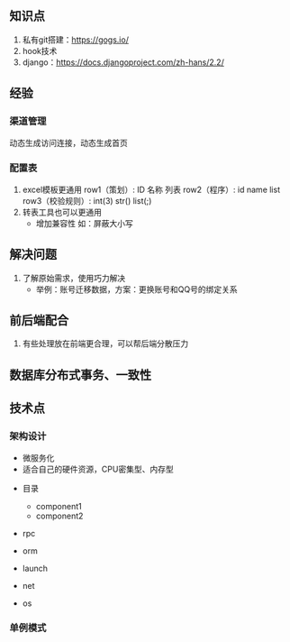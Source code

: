 
## 知识点

1. 私有git搭建：https://gogs.io/
2. hook技术
3. django：https://docs.djangoproject.com/zh-hans/2.2/


## 经验
### 渠道管理
动态生成访问连接，动态生成首页

### 配置表
1. excel模板更通用
   row1（策划）:   ID   名称              列表
   row2（程序）:   id    name            list
   row3（校验规则）:   int(3)    str()   list(;)
2. 转表工具也可以更通用
   * 增加兼容性 如：屏蔽大小写

## 解决问题
1. 了解原始需求，使用巧力解决
   * 举例：账号迁移数据，方案：更换账号和QQ号的绑定关系

## 前后端配合
1. 有些处理放在前端更合理，可以帮后端分散压力

## 数据库分布式事务、一致性


## 技术点
### 架构设计
- 微服务化
- 适合自己的硬件资源，CPU密集型、内存型

* 目录
  - component1
  - component2

* rpc
* orm
* launch
* net
* os

### 单例模式